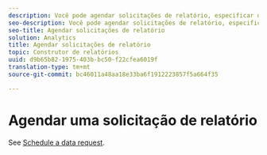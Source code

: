 ```yaml
---
description: Você pode agendar solicitações de relatório, especificar opções avançadas de entrega, especificar destinatários e visualizar o histórico da programação. As opções avançadas de entrega permitem configurar relatórios que você deseja enviar em um horário específico ou em intervalos. Também é possível especificar o formato de arquivo para enviar o relatório.
seo-description: Você pode agendar solicitações de relatório, especificar opções avançadas de entrega, especificar destinatários e visualizar o histórico da programação. As opções avançadas de entrega permitem configurar relatórios que você deseja enviar em um horário específico ou em intervalos. Também é possível especificar o formato de arquivo para enviar o relatório.
seo-title: Agendar solicitações de relatório
solution: Analytics
title: Agendar solicitações de relatório
topic: Construtor de relatórios
uuid: d9b65b82-1975-403b-bc50-f22cfea6019f
translation-type: tm+mt
source-git-commit: bc46011a48aa18e33ba6f1912223857f5a664f35

---
```



# Agendar uma solicitação de relatório

See [Schedule a data request](/help/analyze/report-builder/t-schedule-a-data-request.md).
